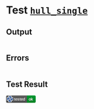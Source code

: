 # Test [`hull_single`](/doc/libs/std/ops/hull.md#L7)

## Output

```,plain
```

## Errors

```,plain
```

## Test Result

![OK](/doc/libs/std/ops/.test/hull_single.png)
